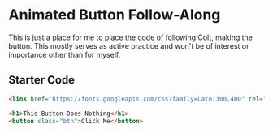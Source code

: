 # Animated Button Follow-Along
This is just a place for me to place the code of following Colt, making the button. This mostly serves as active practice and won't be of interest or importance other than for myself.

## Starter Code
```html
<link href="https://fonts.googleapis.com/css?family=Lato:300,400" rel="stylesheet">

<h1>This Button Does Nothing</h1>
<button class="btn">Click Me</button>
```